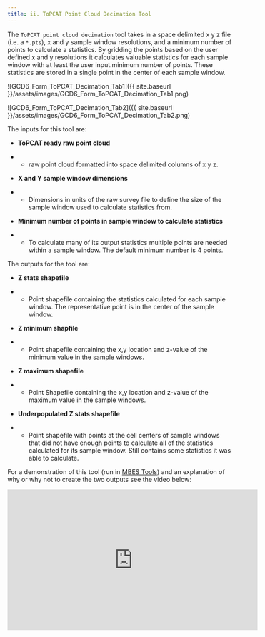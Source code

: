 ```yaml
---
title: ii. ToPCAT Point Cloud Decimation Tool
---
```


The `ToPCAT point cloud decimation` tool takes in a space delimited x y z file (i.e. a `*.pts`), x and y sample window resolutions, and a minimum number of points to calculate a statistics. By gridding the points based on the user defined x and y resolutions it calculates valuable statistics for each sample window with at least the user input.minimum number of points.  These statistics are stored in a single point in the center of each sample window.

![GCD6_Form_ToPCAT_Decimation_Tab1]({{ site.baseurl }}/assets/images/GCD6_Form_ToPCAT_Decimation_Tab1.png)

![GCD6_Form_ToPCAT_Decimation_Tab2]({{ site.baseurl }}/assets/images/GCD6_Form_ToPCAT_Decimation_Tab2.png)

The inputs for this tool are:

- **ToPCAT ready raw point cloud**

- - raw point cloud formatted into space delimited columns of x y z.

- **X and Y sample window dimensions**

- - Dimensions in units of the raw survey file to define the size of the sample window used to calculate statistics from.

- **Minimum number of points in sample window to calculate statistics**

- - To calculate many of its output statistics multiple points are needed within a sample window. The default minimum number is 4 points.

The outputs for the tool are:

- **Z stats shapefile**

- - Point shapefile containing the statistics calculated for each sample window. The representative point is in the center of the sample window.

- **Z minimum shapfile**

- - Point shapefile containing the x,y location and z-value of the minimum value in the sample windows.

- **Z maximum shapefile**

- - Point Shapefile containing the x,y location and z-value of the maximum value in the sample windows.

- **Underpopulated Z stats shapefile**

- - Point shapefile with points at the cell centers of sample windows that did not have enough points to calculate all of the statistics calculated for its sample window. Still contains some statistics it was able to calculate.

For a demonstration of this tool (run in [MBES Tools](http://mbes.joewheaton.org/)) and an explanation of why or why not to create the two outputs see the video below:

<iframe width="560" height="315" src="https://www.youtube.com/embed/OyVlYZJmtIg" frameborder="0" gesture="media" allow="encrypted-media" allowfullscreen></iframe>